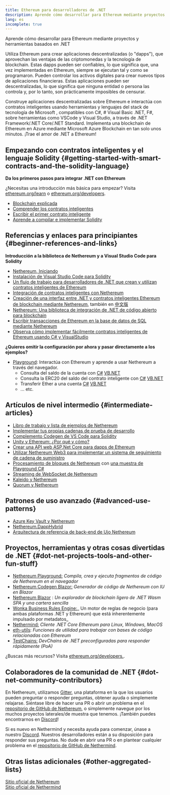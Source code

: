 ```yaml
---
title: Ethereum para desarrolladores de .NET
description: Aprende cómo desarrollar para Ethereum mediante proyectos y herramientas basados en .NET
lang: es
incomplete: true
---
```


<FeaturedText>Aprende cómo desarrollar para Ethereum mediante proyectos y herramientas basados en .NET</FeaturedText>

Utiliza Ethereum para crear aplicaciones descentralizadas (o "dapps"), que aprovechan las ventajas de las criptomonedas y la tecnología de blockchain. Estas dapps pueden ser confiables, lo que significa que, una vez implementadas en Ethereum, siempre se ejecutan tal y como se programaron. Pueden controlar los activos digitales para crear nuevos tipos de aplicaciones financieras. Estas aplicaciones pueden ser descentralizadas, lo que significa que ninguna entidad o persona las controla y, por lo tanto, son prácticamente imposibles de censurar.

Construye aplicaciones descentralizadas sobre Ethereum e interactúa con contratos inteligentes usando herramientas y lenguajes del stack de tecnología de Microsoft , compatibles con C#, # Visual Basic .NET, F#, sobre herramientas como VSCode y Visual Studio, a través de .NET Framework/.NET Core/.NET Standard. Implementa una blockchain de Ethereum en Azure mediante Microsoft Azure Blockchain en tan solo unos minutos. ¡Trae el amor de .NET a Ethereum!

## Empezando con contratos inteligentes y el lenguaje Solidity {#getting-started-with-smart-contracts-and-the-solidity-language}

**Da los primeros pasos para integrar .NET con Ethereum**

¿Necesitas una introducción más básica para empezar? Visita [ethereum.org/learn](/learn/) o [ethereum.org/developers](/developers/).

- [Blockchain explicada](https://kauri.io/article/d55684513211466da7f8cc03987607d5/blockchain-explained)
- [Comprender los contratos inteligentes](https://kauri.io/article/e4f66c6079e74a4a9b532148d3158188/ethereum-101-part-5-the-smart-contract)
- [Escribir el primer contrato inteligente](https://kauri.io/article/124b7db1d0cf4f47b414f8b13c9d66e2/remix-ide-your-first-smart-contract)
- [Aprende a compilar e implementar Solidity](https://kauri.io/article/973c5f54c4434bb1b0160cff8c695369/understanding-smart-contract-compilation-and-deployment)

## Referencias y enlaces para principiantes {#beginner-references-and-links}

**Introducción a la biblioteca de Nethereum y a Visual Studio Code para Solidity**

- [Nethereum, Iniciando](https://docs.nethereum.com/en/latest/getting-started/)
- [Instalación de Visual Studio Code para Solidity](https://marketplace.visualstudio.com/items?itemName=JuanBlanco.solidity)
- [Un flujo de trabajo para desarrolladores de .NET que crean y utilizan contratos inteligentes de Ethereum](https://medium.com/coinmonks/a-net-developers-workflow-for-creating-and-calling-ethereum-smart-contracts-44714f191db2)
- [Integración de contratos inteligentes con Nethereum](https://kauri.io/#collections/Getting%20Started/smart-contracts-integration-with-nethereum/#smart-contracts-integration-with-nethereumm)
- [Creación de una interfaz entre .NET y contratos inteligentes Ethereum de blockchain mediante Nethereum](https://medium.com/my-blockchain-development-daily-journey/interfacing-net-and-ethereum-blockchain-smart-contracts-with-nethereum-2fa3729ac933), también en [中文版](https://medium.com/my-blockchain-development-daily-journey/%E4%BD%BF%E7%94%A8nethereum%E9%80%A3%E6%8E%A5-net%E5%92%8C%E4%BB%A5%E5%A4%AA%E7%B6%B2%E5%8D%80%E5%A1%8A%E9%8F%88%E6%99%BA%E8%83%BD%E5%90%88%E7%B4%84-4a96d35ad1e1)
- [Nethereum: Una biblioteca de integración de .NET de código abierto para blockchain](https://kauri.io/#collections/a%20hackathon%20survival%20guide/nethereum-an-open-source-.net-integration-library/)
- [Escribir transacciones de Ethereum en la base de datos de SQL mediante Nethereum](https://medium.com/coinmonks/writing-ethereum-transactions-to-sql-database-using-nethereum-fd94e0e4fa36)
- [Observa cómo implementar fácilmente contratos inteligentes de Ethereum usando C# y VisualStudio](https://koukia.ca/deploy-ethereum-smart-contracts-using-c-and-visualstudio-5be188ae928c)

**¿Quieres omitir la configuración por ahora y pasar directamente a los ejemplos?**

- [Playground](http://playground.nethereum.com/): Interactúa con Ethereum y aprende a usar Nethereum a través del navegador.
  - Consulta del saldo de la cuenta con [C#](http://playground.nethereum.com/csharp/id/1001) [VB.NET](http://playground.nethereum.com/vb/id/2001)
  - Consulta la ERC20 del saldo del contrato inteligente con [C#](http://playground.nethereum.com/csharp/id/1005) [VB.NET](http://playground.nethereum.com/vb/id/2004)
  - Transferir Ether a una cuenta [C#](http://playground.nethereum.com/csharp/id/1003) [VB.NET](http://playground.nethereum.com/vb/id/2003)
  - ... etc.

## Artículos de nivel intermedio {#intermediate-articles}

- [Libro de trabajo y lista de ejemplos de Nethereum](http://docs.nethereum.com/en/latest/Nethereum.Workbooks/docs/)
- [Implementar tus propias cadenas de prueba de desarrollo](https://github.com/Nethereum/Testchains)
- [Complemento Codegen de VS Code para Solidity](https://docs.nethereum.com/en/latest/nethereum-codegen-vscodesolidity/)
- [Unity y Ethereum: ¿Por qué y cómo?](https://www.raywenderlich.com/5509-unity-and-ethereum-why-and-how)
- [Crear una API web ASP.Net Core para dapps de Ethereum](https://tech-mint.com/blockchain/create-asp-net-core-web-api-for-ethereum-dapps/)
- [Utilizar Nethereum Web3 para implementar un sistema de seguimiento de cadena de suministro](http://blog.pomiager.com/post/using-nethereum-web3-to-implement-a-supply-chain-traking-system4)
- [Procesamiento de bloques de Nethereum](https://nethereum.readthedocs.io/en/latest/nethereum-block-processing-detail/) con [una muestra de Playground C#](http://playground.nethereum.com/csharp/id/1025)
- [Streaming de WebSocket de Nethereum](https://nethereum.readthedocs.io/en/latest/nethereum-subscriptions-streaming/)
- [Kaleido y Nethereum](https://kaleido.io/kaleido-and-nethereum/)
- [Quorum y Nethereum](https://github.com/Nethereum/Nethereum/blob/master/src/Nethereum.Quorum/README.md)

## Patrones de uso avanzado {#advanced-use-patterns}

- [Azure Key Vault y Nethereum](https://github.com/Azure-Samples/bc-community-samples/tree/master/akv-nethereum)
- [Nethereum.DappHybrid](https://github.com/Nethereum/Nethereum.DappHybrid)
- [Arquitectura de referencia de back-end de Ujo Nethereum](https://docs.nethereum.com/en/latest/nethereum-ujo-backend-sample/)

## Proyectos, herramientas y otras cosas divertidas de .NET {#dot-net-projects-tools-and-other-fun-stuff}

- [Nethereum Playground:](http://playground.nethereum.com/) _Compila, crea y ejecuta fragmentos de código de Nethereum en el navegador_
- [Nethereum Codegen Blazor:](https://github.com/Nethereum/Nethereum.CodeGen.Blazor) _Generador de código de Nethereum con IU en Blazor_
- [Nethereum Blazor](https://github.com/Nethereum/NethereumBlazor) : _Un explorador de blockchain ligero de .NET Wasm SPA y una cartera sencilla_
- [Wonka Business Rules Engine:](https://docs.nethereum.com/en/latest/wonka/)_ Un motor de reglas de negocio (para ambas plataformas .NET y Ethereum) que está inherentemente impulsado por metadatos_
- [Nethermind:](https://github.com/NethermindEth/nethermind) _Cliente .NET Core Ethereum para Linux, Windows, MacOS_
- [eth-utils](https://github.com/ethereum/eth-utils/): _Funciones de utilidad para trabajar con bases de código relacionadas con Ethereum_
- [TestChains:](https://github.com/Nethereum/TestChains) _DevChains de .NET preconfiguradas para responder rápidamente (PoA)_

¿Buscas más recursos? Visita [ethereum.org/developers.](/developers/).

## Colaboradores de la comunidad de .NET {#dot-net-community-contributors}

En Nethereum, utilizamos [Gitter](https://gitter.im/Nethereum/Nethereum), una plataforma en la que los usuarios pueden preguntar o responder preguntas, obtener ayuda o simplemente relajarse. Siéntase libre de hacer una PR o abrir un problema en el [repositorio de GitHub de Nethereum](https://github.com/Nethereum), o simplemente navegue por los muchos proyectos laterales/de muestra que tenemos. ¡También puedes encontrarnos en [Discord](https://discord.gg/jQPrR58FxX)!

Si es nuevo en Nethermind y necesita ayuda para comenzar, únase a nuestro [Discord](http://discord.gg/PaCMRFdvWT). Nuestros desarrolladores están a su disposición para responder sus preguntas. No dude en abrir una PR o en plantear cualquier problema en el [repositorio de GitHub de Nethermind](https://github.com/NethermindEth/nethermind).

## Otras listas adicionales {#other-aggregated-lists}

[Sitio oficial de Nethereum](https://nethereum.com/)  
[Sitio oficial de Nethermind ](https://nethermind.io/)
